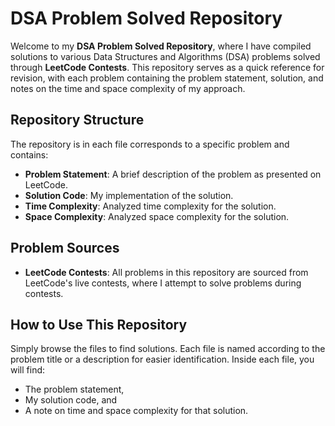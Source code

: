 # DSA Problem Solved Repository

Welcome to my **DSA Problem Solved Repository**, where I have compiled solutions to various Data Structures and Algorithms (DSA) problems solved through **LeetCode Contests**. This repository serves as a quick reference for revision, with each problem containing the problem statement, solution, and notes on the time and space complexity of my approach.

## Repository Structure

The repository is in each file corresponds to a specific problem and contains:
- **Problem Statement**: A brief description of the problem as presented on LeetCode.
- **Solution Code**: My implementation of the solution.
- **Time Complexity**: Analyzed time complexity for the solution.
- **Space Complexity**: Analyzed space complexity for the solution.

## Problem Sources

- **LeetCode Contests**: All problems in this repository are sourced from LeetCode's live contests, where I attempt to solve problems during contests.

## How to Use This Repository

Simply browse the files to find solutions. Each file is named according to the problem title or a description for easier identification. Inside each file, you will find:
- The problem statement,
- My solution code, and
- A note on time and space complexity for that solution.


